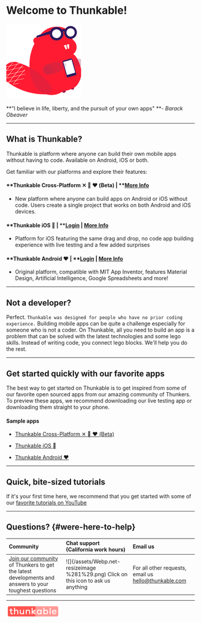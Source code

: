 # Welcome to Thunkable!

![](/assets/logo-beaver.png)

**"I believe in life, liberty, and the pursuit of your own apps" **_- Barack Obeaver_

---

## What is Thunkable?

Thunkable is platform where anyone can build their own mobile apps without having to code. Available on Android, iOS or both.

Get familiar with our platforms and explore their features:

#### **Thunkable Cross-Platform ✕ ** ❤ \(Beta\) \|** **[More Info](/docs.thunkable.com/x/)

* New platform where anyone can build apps on Android or iOS without code. Users create a single project that works on both Android and iOS devices. 

#### **Thunkable iOS ** \|** **[**Login**](https://ios.thunkable.com) \| [More Info](/ios/README.md)

* Platform for iOS featuring the same drag and drop, no code app building experience with live testing and a few added surprises

#### **Thunkable Android **❤** **\|** **[**Login**](http://app.thunkable.com/) \| [More Info](/android/README.md)

* Original platform, compatible with MIT App Inventor, features Material Design, Artificial Intelligence, Google Spreadsheets and more!

---

## Not a developer?

Perfect.  `Thunkable was designed for people who have no prior coding experience.` Building mobile apps can be quite a challenge especially for someone who is not a coder. On Thunkable, all you need to build an app is a problem that can be solved with the latest technologies and some lego skills. Instead of writing code, you connect lego blocks. We'll help you do the rest.

---

## Get started quickly with our favorite apps

The best way to get started on Thunkable is to get inspired from some of our favorite open sourced apps from our amazing community of Thunkers.  To preview these apps, we recommend downloading our live testing app or downloading them straight to your phone.

#### **Sample apps**

* [Thunkable Cross-Platform ✕  ❤ \(Beta\)](https://docs.thunkable.com/x/1-sample-apps.html)

* [Thunkable iOS  ](https://docs.thunkable.com/ios/idea.html)

* [Thunkable Android ❤](https://docs.thunkable.com/android/sample-apps.html)

---

## Quick, bite-sized tutorials

If it's your first time here, we recommend that you get started with some of our [favorite tutorials on YouTube](https://www.youtube.com/channel/UCTVZRyybOCDBL2zLXSeQVsw)

---

## Questions? {#were-here-to-help}

| Community | Chat support \(California work hours\) | Email us |
| :--- | :--- | :--- |
| [Join our community](https://community.thunkable.com/) of Thunkers to get the latest developments and answers to your toughest questions | ![](/assets/Webp.net-resizeimage %281%29.png) Click on this icon to ask us anything | For all other requests, email us [hello@thunkable.com](mailto:hello@thunkable.com) |

---

![](/assets/logo-thunkable.png)

